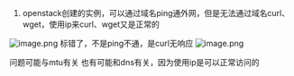 1. openstack创建的实例，可以通过域名ping通外网，但是无法通过域名curl、wget，使用ip来curl、wget又是正常的

![image.png](https://notes-ming.oss-cn-beijing.aliyuncs.com/images/20250402022131533.png)
标错了，不是ping不通，是curl无响应
![image.png](https://notes-ming.oss-cn-beijing.aliyuncs.com/images/20250402021710861.png)

问题可能与mtu有关
也有可能和dns有关，因为使用ip是可以正常访问的
